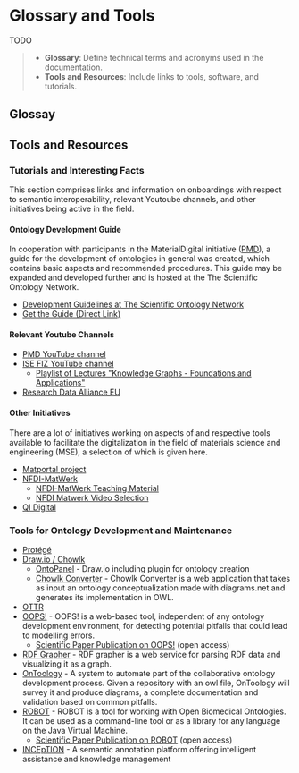 # Glossary and Tools
TODO
> - **Glossary**: Define technical terms and acronyms used in the documentation.
> - **Tools and Resources**: Include links to tools, software, and tutorials.


## Glossay

## Tools and Resources

### Tutorials and Interesting Facts

This section comprises links and information on onboardings with respect to semantic interoperability, relevant Youtoube channels, and other initiatives being active in the field.

#### Ontology Development Guide

In cooperation with participants in the MaterialDigital initiative ([PMD](https://www.materialdigital.de/)), a guide for the development of ontologies in general was created, which contains basic aspects and recommended procedures. This guide may be expanded and developed further and is hosted at the The Scientific Ontology Network.

- [Development Guidelines at The Scientific Ontology Network](https://scientific-ontology-network.github.io/)
- [Get the Guide (Direct Link)](https://github.com/scientific-ontology-network/ontology-development-guide/releases/download/v0.1.0/ontology-guide.pdf)

#### Relevant Youtube Channels

* [PMD YouTube channel](https://www.youtube.com/channel/UCAwf5QXQ6Oa4NPaL3bXFvAA)
* [ISE FIZ YouTube channel](https://www.youtube.com/channel/UCjkkhNSNuXrJpMYZoeSBw6Q/)
    * [Playlist of Lectures "Knowledge Graphs - Foundations and Applications"](https://www.youtube.com/playlist?list=PLNXdQl4kBgzubTOfY5cbtxZCgg9UTe-uF)
* [Research Data Alliance EU](https://www.youtube.com/@iCORDI/)

#### Other Initiatives

There are a lot of initiatives working on aspects of and respective tools available to facilitate the digitalization in the field of materials science and engineering (MSE), a selection of which is given here. 

* [Matportal project](https://matportal.org)
* [NFDI-MatWerk](https://nfdi-matwerk.de/)
    * [NFDI-MatWerk Teaching Material](https://nfdi-matwerk.de/teaching)
    * [NFDI Matwerk Video Selection](https://www.youtube.com/playlist?list=PLwISemJj1M7KZv0iig_6eP5zZqUwD_A69)
* [QI Digital](https://www.qi-digital.de/en/)

### Tools for Ontology Development and Maintenance

* [Protégé](https://protege.stanford.edu/software.php)
* [Draw.io / Chowlk](https://www.drawio.com/)
    * [OntoPanel](https://yuechenbam.github.io/src/main/webapp/index.html) - Draw.io including plugin for ontology creation
    * [Chowlk Converter](https://chowlk.linkeddata.es/) - Chowlk Converter is a web application that takes as input an ontology conceptualization made with diagrams.net and generates its implementation in OWL.
* [OTTR](https://ottr.xyz/)
* [OOPS!](https://oops.linkeddata.es/) - OOPS! is a web-based tool, independent of any ontology development environment, for detecting potential pitfalls that could lead to modelling errors.
    * [Scientific Paper Publication on OOPS!](https://www.semantic-web-journal.net/system/files/swj989.pdf) (open access)
* [RDF Grapher](https://www.ldf.fi/service/rdf-grapher) - RDF grapher is a web service for parsing RDF data and visualizing it as a graph.
* [OnToology](http://ontoology.linkeddata.es/) - A system to automate part of the collaborative ontology development process. Given a repository with an owl file, OnToology will survey it and produce diagrams, a complete documentation and validation based on common pitfalls. 
* [ROBOT](http://robot.obolibrary.org/) - ROBOT is a tool for working with Open Biomedical Ontologies. It can be used as a command-line tool or as a library for any language on the Java Virtual Machine.
    * [Scientific Paper Publication on ROBOT](https://link.springer.com/epdf/10.1186/s12859-019-3002-3?author_access_token=bB8BLjFWrdh42vR6DjT-nG_BpE1tBhCbnbw3BuzI2RPCZ2BK7EeexaCNYfT-cCz8Q_mrZomT2_svoQf12CW661Sagzw6JGF9DhJq3Q3fTPdMGFMtais7MRgx8-kDhp6uC9g2qcVh5FumTsveV22XVQ%3D%3D) (open access)
* [INCEpTION](https://inception-project.github.io/) - A semantic annotation platform offering intelligent assistance and knowledge management

